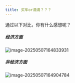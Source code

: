 ```yaml
---
title: 买车or滴滴？？？
---
```


通过以下对比，你有什么感想呢？

##### 经济方面

![image-20250507164833931](../source/_posts/img/image-20250507164833931.png)

##### 非经济方面

![image-20250507164904784](../source/_posts/img/image-20250507164904784.png)

